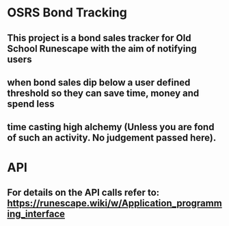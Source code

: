 # OSRS Bond Tracking

## This project is a bond sales tracker for Old School Runescape with the aim of notifying users
## when bond sales dip below a user defined threshold so they can save time, money and spend less
## time casting high alchemy (Unless you are fond of such an activity. No judgement passed here).

# API
## For details on the API calls refer to: https://runescape.wiki/w/Application_programming_interface